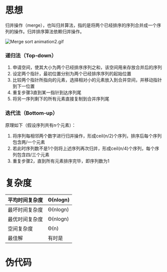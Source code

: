 # 思想

归并操作（merge），也叫归并算法，指的是将两个已经排序的序列合并成一个序列的操作。归并排序算法依赖归并操作。

![Merge sort animation2.gif](https://upload.wikimedia.org/wikipedia/commons/c/c5/Merge_sort_animation2.gif)

### 递归法（Top-down）

1. 申请空间，使其大小为两个已经排序序列之和，该空间用来存放合并后的序列
2. 设定两个指针，最初位置分别为两个已经排序序列的起始位置
3. 比较两个指针所指向的元素，选择相对小的元素放入到合并空间，并移动指针到下一位置
4. 重复步骤3直到某一指针到达序列尾
5. 将另一序列剩下的所有元素直接复制到合并序列尾

### 迭代法（Bottom-up）

原理如下（假设序列共有n个元素）：

1. 将序列每相邻两个数字进行归并操作，形成ceil(n/2)个序列，排序后每个序列包含两/一个元素
2. 若此时序列数不是1个则将上述序列再次归并，形成ceil(n/4)个序列，每个序列包含四/三个元素
3. 重复步骤2，直到所有元素排序完毕，即序列数为1

# 复杂度

| 平均时间复杂度 | Θ(nlog⁡n) |
| :------------- | -------- |
| 最坏时间复杂度 | Θ(nlog⁡n) |
| 最优时间复杂度 | Θ(nlog⁡n) |
| 空间复杂度     | Θ(n)     |
| 最佳解         | 有时是   |

# 伪代码


